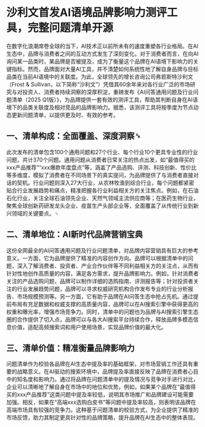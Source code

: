 # 沙利文首发AI语境品牌影响力测评工具，完整问题清单开源

在数字化浪潮席卷全球的当下，AI技术正以前所未有的速度重塑各行业格局。在AI生态中，品牌与消费者之间的互动方式发生了深刻变化。对于消费者而言，在向AI询问某一品类时，某品牌是否被提及，成为了衡量这个品牌在AI语境下影响力的关键指标。然而，品牌面对大量AI工具，并不清楚如何系统性地了解自身品牌与目标品类在当前AI语境中的关联度。为此，全球领先的增长咨询公司弗若斯特沙利文（Frost & Sullivan，以下简称“沙利文”）凭借其60余年来对各行业广泛的市场研究与对投资人、消费者持续洞察的深厚积淀，重磅发布《AI问答通用问题及行业问题清单（2025 Q1版）》，为品牌提供一套有效的测评工具，帮助其判断自身在AI语境下的品类关联度及相对竞品的品牌影响力。据悉，该测评工具将按季度为节点动态更新问题清单，以提供更及时、有效的参考。

## 一、清单构成：全面覆盖、深度洞察␍

此次发布的清单包含100个通用问题和27个行业、每个行业10个更具专业性的行业问题，共计370个问题。通用问题从消费者日常关注的热点出发，如“最值得买的xxx产品推荐”“xxx爆款年度盘点”等，涵盖了产品选购、评测、科技创新、性价比等多维度，模拟了消费者在不同场景下的真实提问，为品牌提供了与消费者直接对话的契机。行业问题则深入27大行业，从农林牧渔到综合行业，每个问题都紧密贴合行业发展趋势和痛点，精准把握各行业利益相关方的关注焦点。例如，在石油石化行业，关注全球石油领先企业、天然气领域主流供应商等；在医药生物行业，聚焦全球创新药研发龙头企业、疫苗生产头部企业等，全面覆盖了从传统行业到新兴领域的关键要点。␍

## 二、清单地位：AI新时代品牌营销宝典

这份全网最全的AI问答通用问题及行业问题清单，对品牌内容营销具有巨大的参考意义。一方面，它为品牌提供了精准的内容创作方向。品牌可以根据清单中的问题，深入了解消费者、投资者、产业合作伙伴等不同利益相关方的关注点，从而有针对性地创作高质量的内容，满足各方需求，提升品牌影响力。例如，针对消费者关注的产品选购问题，品牌可以制作详细的选购指南、评测报告等；针对投资者关注的行业发展趋势问题，品牌可以寻求权威研究机构合作发布专业的行业分析报告、市场规模预测等。另一方面，它有助于品牌在AI问答生态中抢占先机。通过提前布局有充足数据和权威支撑的高质量内容，品牌可以在AI搜索引擎中获得更高的权重和曝光率，增强市场竞争力。同时，清单中的问题也为品牌与AI搜索引擎生态圈的合作提供了切入点，品牌可以与各大AI搜索平台持续合作，释放品牌多模态信息价值，适配高频搜索词和用户使用场景，实现品牌价值的最大化。

## 三、清单价值：精准衡量品牌影响力

问题清单作为校验各品牌在AI生态中提及率的基础框架，对市场营销工作还具有重要的战略意义。在AI驱动的搜索环境中，品牌提及率直接反映了品牌在消费者心目中的知名度和影响力。通过将品牌在问题清单中的提及情况与竞争对手进行对比，企业可以清晰地了解自身在市场中的地位和优势。例如，如果某个品牌在“最值得买的xxx产品推荐”这类问题中提及率较低，说明其市场推广和品牌建设可能需要加强。相反，如果在“高端xxx选购白皮书”等问题中提及率较高，则表明该品牌在高端市场具有较强的竞争力。这种基于问题清单的校验方式，为企业提供了精准的市场反馈，助力其制定更具针对性的品牌策略，提升品牌在AI生态中的整体表现。
